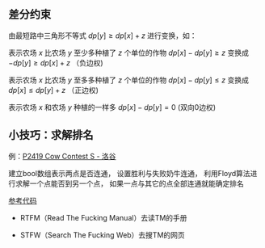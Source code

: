 ## 差分约束

由最短路中三角形不等式 $dp[y]\ge dp[x]+z$ 进行变换，如：

表示农场 $x$ 比农场 $y$ 至少多种植了 $z$ 个单位的作物 $dp[x]-dp[y]\ge z$   变换成 $-dp[y]\ge dp[x]+z$ （负边权)

表示农场 $x$ 比农场 $y$ 至多多种植了 $z$ 个单位的作物 $dp[x]-dp[y]\le z$   变换成 $dp[x]\le dp[y]+z$ （正边权)

表示农场 $x$ 和农场 $y$ 种植的一样多 $dp[x]-dp[y] = 0$  (双向0边权)

## 小技巧：求解排名

例：[P2419 Cow Contest S - 洛谷](https://www.luogu.com.cn/problem/P2419)

建立bool数组表示两点是否连通，
设置胜利与失败奶牛连通，
利用Floyd算法进行求解一个点能否到另一个点，
如果一点与其它的点全部连通就能确定排名

[参考代码](./code/p2419)

* RTFM（Read The Fucking Manual）去读TM的手册

* STFW（Search The Fucking Web）去搜TM的网页
